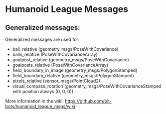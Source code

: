 Humanoid League Messages
========================

Generalized messages:
------------------

Generalized messages are used for:

- ball_relative (geometry_msgs/PoseWithCovariance)
- balls_relative (PoseWithCovarianceArray)
- goalpost_relative (geometry_msgs/PoseWithCovariance)
- goalposts_relative (PoseWithCovarianceArray)
- field_boundary_in_image (geometry_msgs/PolygonStamped)
- field_boundary_relative (geometry_msgs/PolygonStamped)
- pixels_relative (sensor_msgs/PointCloud2)
- visual_compass_rotation (geometry_msgs/PoseWithCovarianceStamped with position always (0, 0, 0))



More information in the wiki:
https://github.com/bit-bots/humanoid_league_msgs/wiki
